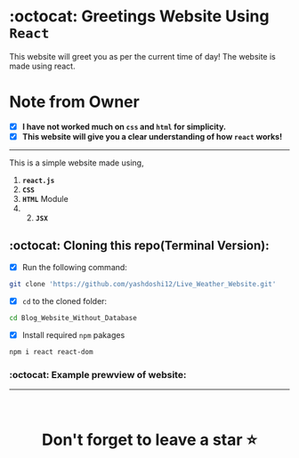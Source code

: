 # 
# :octocat: Greetings Website Using `React`

This website will greet you as per the current time of day! The website is made using react.

# Note from Owner
- [x] <b>I have not worked much on `css` and `html` for simplicity.</b>
- [x] <b>This website will give you a clear understanding of how `react` works!</b>

<hr />

This is a simple website made using,

1. <b>`react.js`</b> 
2. <b>`CSS`</b>
3. <b>`HTML`</b> Module
4. 2. <b>`JSX`</b>


## :octocat: Cloning this repo(Terminal Version):
- [x] Run the following command:
```bash 
git clone 'https://github.com/yashdoshi12/Live_Weather_Website.git' 
```
- [x] `cd` to the cloned folder:
```bash 
cd Blog_Website_Without_Database
```
- [x] Install required `npm` pakages
```bash 
npm i react react-dom
```

### :octocat: Example prewview of website:

<hr />
<br />

# <div align="center">Don't forget to leave a star ⭐️</div>

